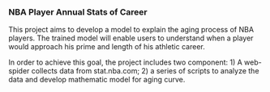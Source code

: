 ### NBA Player Annual Stats of Career
This project aims to develop a model to explain the aging process of NBA players. 
The trained model will enable users to understand when a player would approach his
prime and length of his athletic career. 

In order to achieve this goal, the project includes two component: 1) A web-spider collects
data from stat.nba.com; 2) a series of scripts to analyze the data and develop mathematic model
for aging curve.

